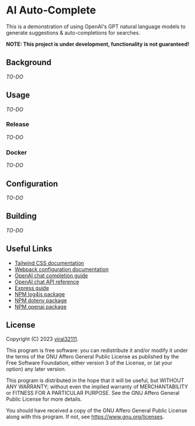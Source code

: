 # AI Auto-Complete

This is a demonstration of using OpenAI's GPT natural language models to generate suggestions & auto-completions for searches.

**NOTE: This project is under development, functionality is not guaranteed!**

## Background

*TO-DO*

## Usage

*TO-DO*

### Release

*TO-DO*

### Docker

*TO-DO*

## Configuration

*TO-DO*

## Building

*TO-DO*

## Useful Links

* [Tailwind CSS documentation](https://tailwindcss.com/docs/utility-first)
* [Webpack configuration documentation](https://webpack.js.org/concepts/configuration/)
* [OpenAI chat completion guide](https://platform.openai.com/docs/guides/chat)
* [OpenAI chat API reference](https://platform.openai.com/docs/api-reference/chat/create)
* [Express guide](https://expressjs.com/en/guide/routing.html)
* [NPM log4js package](https://www.npmjs.com/package/log4js)
* [NPM dotenv package](https://www.npmjs.com/package/dotenv)
* [NPM openai package](https://www.npmjs.com/package/openai)

## License

Copyright (C) 2023 [viral32111](https://viral32111.com).

This program is free software: you can redistribute it and/or modify
it under the terms of the GNU Affero General Public License as
published by the Free Software Foundation, either version 3 of the
License, or (at your option) any later version.

This program is distributed in the hope that it will be useful,
but WITHOUT ANY WARRANTY; without even the implied warranty of
MERCHANTABILITY or FITNESS FOR A PARTICULAR PURPOSE. See the
GNU Affero General Public License for more details.

You should have received a copy of the GNU Affero General Public License
along with this program. If not, see https://www.gnu.org/licenses.
